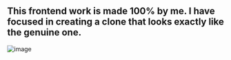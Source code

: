 
## This frontend work is made 100% by me. I have focused in creating a clone that looks exactly like the genuine one.
![image](https://github.com/AbdulRehmanAmer/web-development/assets/115944146/dc3bda9c-0bce-4fe2-a4a9-2a3a905f1878)

